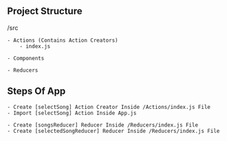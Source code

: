 ## Project Structure

/src

    - Actions (Contains Action Creators)
        - index.js
         
    - Components
    
    - Reducers


## Steps Of App

    - Create [selectSong] Action Creator Inside /Actions/index.js File
    - Import [selectSong] Action Inside App.js

    - Create [songsReducer] Reducer Inside /Reducers/index.js File
    - Create [selectedSongReducer] Reducer Inside /Reducers/index.js File